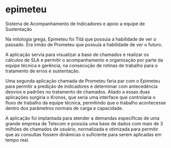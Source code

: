 # epimeteu
Sistema de Acompanhamento de Indicadores e apoio a equipe de Sustentação

Na mitologia grega, Epimeteu foi Titã que possuia a habilidade de ver o passado. Era irmão de Prometeu que possuía a habilidade de ver o futuro.

A aplicação servia para visualizar a base de chamados e realizar os cálculos de SLA e permitir o acompanhamento e organização por parte da equipe técnica e gerência, na consecução de rotinas de trabalho para o tratamento de erros e sustentação.

Uma segunda aplicação chamada de Prometeu faria par com o Epimeteu para permitir a predição de indicadores e determinar com antecedência desvios e padrões no tratamento de chamados. Aliado a essas duas aplicações surgiria o Kronos, que seria uma interface que controlaria o fluxo de trabalho da equipe técnica, permitindo que o trabalho acontecesse dentro dos parâmetros normais de carga e capacidade.

A aplicação foi implantada para atender a demandas específicas de uma grande empresa de Telecom e possúia uma base de dados com mais de 3 milhões de chamados de usuário, normalizada e otimizada para permitir que as consultas fossem dinâmicas o suficiente para serem aplicadas em tempo real.
